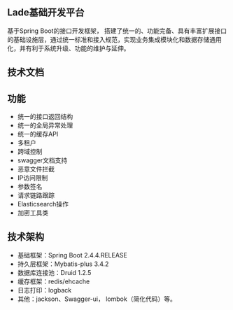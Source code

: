 ## Lade基础开发平台

基于Spring Boot的接口开发框架， 搭建了统一的、功能完备、具有丰富扩展接口的基础设施层，通过统一标准和接入规范，实现业务集成模块化和数据存储通用化，并有利于系统升级、功能的维护与延伸。

## 技术文档



## 功能

- 统一的接口返回结构
- 统一的全局异常处理
- 统一的缓存API
- 多租户
- 跨域控制
- swagger文档支持
- 恶意文件拦截
- IP访问限制
- 参数签名
- 请求链路跟踪
- Elasticsearch操作
- 加密工具类


## 技术架构

- 基础框架：Spring Boot 2.4.4.RELEASE
- 持久层框架：Mybatis-plus 3.4.2
- 数据库连接池：Druid 1.2.5
- 缓存框架：redis/ehcache
- 日志打印：logback
- 其他：jackson、Swagger-ui， lombok（简化代码）等。